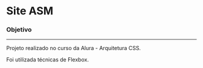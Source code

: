 # Site ASM

### Objetivo
---
<p>Projeto realizado no curso da Alura - Arquitetura CSS.</p>
<p>Foi utilizada técnicas de Flexbox.</p>
